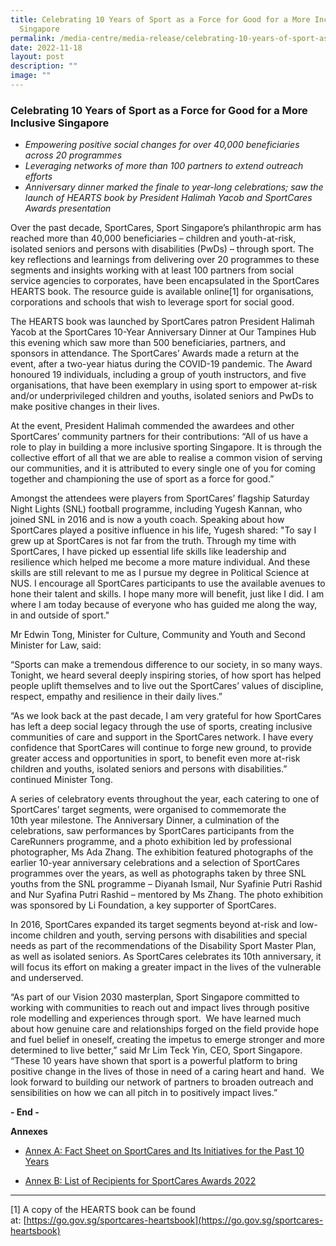 ```yaml
---
title: Celebrating 10 Years of Sport as a Force for Good for a More Inclusive
  Singapore
permalink: /media-centre/media-release/celebrating-10-years-of-sport-as-a-force-for-good-for-a-more-inclusive/
date: 2022-11-18
layout: post
description: ""
image: ""
---
```

### **Celebrating 10 Years of Sport as a Force for Good for a More Inclusive Singapore**

*   _Empowering positive social changes for over 40,000 beneficiaries across 20 programmes_
*   _Leveraging networks of more than 100 partners to extend outreach efforts_
*   _Anniversary dinner marked the finale to year-long celebrations; saw the launch of_ _HEARTS book by President Halimah Yacob and SportCares Awards presentation_

Over the past decade, SportCares, Sport Singapore’s philanthropic arm has reached more than 40,000 beneficiaries – children and youth-at-risk, isolated seniors and persons with disabilities (PwDs) – through sport. The key reflections and learnings from delivering over 20 programmes to these segments and insights working with at least 100 partners from social service agencies to corporates, have been encapsulated in the SportCares HEARTS book. The resource guide is available online[1] for organisations, corporations and schools that wish to leverage sport for social good.

The HEARTS book was launched by SportCares patron President Halimah Yacob at the SportCares 10-Year Anniversary Dinner at Our Tampines Hub this evening which saw more than 500 beneficiaries, partners, and sponsors in attendance. The SportCares’ Awards made a return at the event, after a two-year hiatus during the COVID-19 pandemic. The Award honoured 19 individuals, including a group of youth instructors, and five organisations, that have been exemplary in using sport to empower at-risk and/or underprivileged children and youths, isolated seniors and PwDs to make positive changes in their lives.

At the event, President Halimah commended the awardees and other SportCares’ community partners for their contributions: “All of us have a role to play in building a more inclusive sporting Singapore. It is through the collective effort of all that we are able to realise a common vision of serving our communities, and it is attributed to every single one of you for coming together and championing the use of sport as a force for good.”

Amongst the attendees were players from SportCares’ flagship Saturday Night Lights (SNL) football programme, including Yugesh Kannan, who joined SNL in 2016 and is now a youth coach. Speaking about how SportCares played a positive influence in his life, Yugesh shared: "To say I grew up at SportCares is not far from the truth. Through my time with SportCares, I have picked up essential life skills like leadership and resilience which helped me become a more mature individual. And these skills are still relevant to me as I pursue my degree in Political Science at NUS. I encourage all SportCares participants to use the available avenues to hone their talent and skills. I hope many more will benefit, just like I did. I am where I am today because of everyone who has guided me along the way, in and outside of sport."

Mr Edwin Tong, Minister for Culture, Community and Youth and Second Minister for Law, said:

“Sports can make a tremendous difference to our society, in so many ways. Tonight, we heard several deeply inspiring stories, of how sport has helped people uplift themselves and to live out the SportCares’ values of discipline, respect, empathy and resilience in their daily lives.”

“As we look back at the past decade, I am very grateful for how SportCares has left a deep social legacy through the use of sports, creating inclusive communities of care and support in the SportCares network. I have every confidence that SportCares will continue to forge new ground, to provide greater access and opportunities in sport, to benefit even more at-risk children and youths, isolated seniors and persons with disabilities.” continued Minister Tong.

A series of celebratory events throughout the year, each catering to one of SportCares’ target segments, were organised to commemorate the 10th year milestone. The Anniversary Dinner, a culmination of the celebrations, saw performances by SportCares participants from the CareRunners programme, and a photo exhibition led by professional photographer, Ms Ada Zhang. The exhibition featured photographs of the earlier 10-year anniversary celebrations and a selection of SportCares programmes over the years, as well as photographs taken by three SNL youths from the SNL programme – Diyanah Ismail, Nur Syafinie Putri Rashid and Nur Syafina Putri Rashid – mentored by Ms Zhang. The photo exhibition was sponsored by Li Foundation, a key supporter of SportCares.

In 2016, SportCares expanded its target segments beyond at-risk and low-income children and youth, serving persons with disabilities and special needs as part of the recommendations of the Disability Sport Master Plan, as well as isolated seniors. As SportCares celebrates its 10th anniversary, it will focus its effort on making a greater impact in the lives of the vulnerable and underserved.

“As part of our Vision 2030 masterplan, Sport Singapore committed to working with communities to reach out and impact lives through positive role modelling and experiences through sport.  We have learned much about how genuine care and relationships forged on the field provide hope and fuel belief in oneself, creating the impetus to emerge stronger and more determined to live better,” said Mr Lim Teck Yin, CEO, Sport Singapore. “These 10 years have shown that sport is a powerful platform to bring positive change in the lives of those in need of a caring heart and hand.  We look forward to building our network of partners to broaden outreach and sensibilities on how we can all pitch in to positively impact lives.”

**\- End -**

**Annexes**

*  [Annex A: Fact Sheet on SportCares and Its Initiatives for the Past 10 Years](/files/Media%20Centre/Media%20Release/2022/November/Annex%20A%20SportCares.pdf)

*   [Annex B: List of Recipients for SportCares Awards 2022](/files/Media%20Centre/Media%20Release/2022/November/Annex%20B%20SportCares.pdf)

* * *

[1] A copy of the HEARTS book can be found at: [https://go.gov.sg/sportcares-heartsbook](https://go.gov.sg/sportcares-heartsbook)